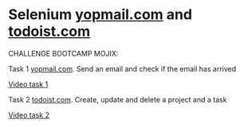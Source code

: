 # Selenium [yopmail.com](https://yopmail.com/) and [todoist.com](https://todoist.com/)
CHALLENGE BOOTCAMP MOJIX: 

Task 1 [yopmail.com](https://yopmail.com/). Send an email and check if the email has arrived 

[Video task 1](https://github.com/borismm3/mojixbootcamp/assets/88692480/03fb0dda-4dea-4603-a5e8-ee5dd9d32a06)

Task 2 [todoist.com](https://todoist.com/). Create, update and delete a project and a task

[Video task 2](https://github.com/borismm3/mojixbootcamp/assets/88692480/bc490220-6460-4456-971e-261526f2ccb3)

